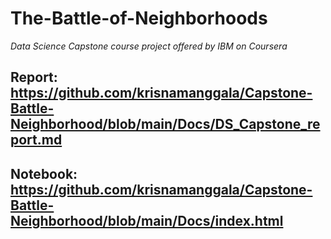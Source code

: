 # The-Battle-of-Neighborhoods
_Data Science Capstone course project offered by IBM on Coursera_

## Report: https://github.com/krisnamanggala/Capstone-Battle-Neighborhood/blob/main/Docs/DS_Capstone_report.md

## Notebook: https://github.com/krisnamanggala/Capstone-Battle-Neighborhood/blob/main/Docs/index.html


